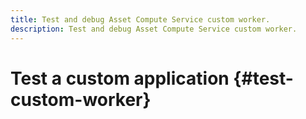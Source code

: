 ```yaml
---
title: Test and debug Asset Compute Service custom worker.
description: Test and debug Asset Compute Service custom worker.
---
```


# Test a custom application {#test-custom-worker}

